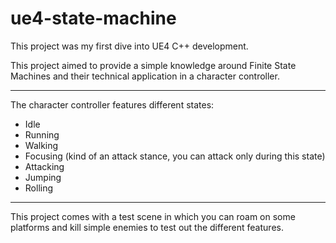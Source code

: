 # ue4-state-machine

This project was my first dive into UE4 C++ development.

This project aimed to provide a simple knowledge around Finite State Machines and their technical application in a character controller.

---

The character controller features different states:

- Idle
- Running
- Walking
- Focusing (kind of an attack stance, you can attack only during this state)
- Attacking
- Jumping
- Rolling

---

This project comes with a test scene in which you can roam on some platforms and kill simple enemies to test out the different features.
